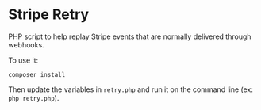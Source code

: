 Stripe Retry
============

PHP script to help replay Stripe events that are normally delivered through webhooks.

To use it:

```
composer install
```

Then update the variables in `retry.php` and run it on the command line (ex: `php retry.php`).

